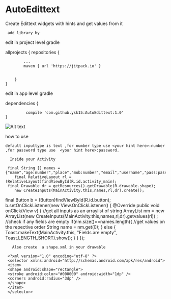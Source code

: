 # AutoEdittext
Create Edittext widgets with hints and get values from it

     add library by

edit in project level gradle



allprojects {
		repositories {
		
			...
			maven { url 'https://jitpack.io' }
			
			
		}
	}
	
	
	
edit in app level gradle




dependencies {


	         compile 'com.github.ysk15:AutoEdittext:1.0'
	}
	
	
   ![Alt text](https://user-images.githubusercontent.com/30522134/28714091-77a26312-73af-11e7-8dc3-beff5fc0d0aa.png "Screen Shot")




how to use 


    default inputtype is text ,for number type use <your hint here>:number ,for password type use  <your hint here>:password.
      
      Inside your Activity
	
     final String [] names = {"name","age:number","place","mob:number","email","username","pass:password"};
        final RelativeLayout rl = (RelativeLayout)findViewById(R.id.activity_main);
	 final Drawable dr = getResources().getDrawable(R.drawable.shape);
        new CreateInputs(MainActivity.this,names,rl,dr).create();
	
	
   final Button b = (Button)findViewById(R.id.button);
        b.setOnClickListener(new View.OnClickListener() {
            @Override
            public void onClick(View v) {
                 //get all inputs as an arraylist of string
		 ArrayList<String> nm = new ArrayList<String>(new CreateInputs(MainActivity.this,names,rl,dr).getvalues(rl)) ;
                //check if any fields are empty
                if(nm.size()==names.length){
                //get values on the repective order
                    String name = nm.get(0);
                }
                else {
                    Toast.makeText(MainActivity.this, "Fields are empty", Toast.LENGTH_SHORT).show();
                }
            }
        });
	
	
       Also create  a shape.xml in your drawable
       
     <?xml version="1.0" encoding="utf-8" ?> 
     <selector xmlns:android="http://schemas.android.com/apk/res/android">
     <item>
     <shape android:shape="rectangle">
     <stroke android:color="#000000" android:width="1dp" /> 
     <corners android:radius="3dp" /> 
     </shape>
     </item>
     </selector>














	
	
	
	
 
